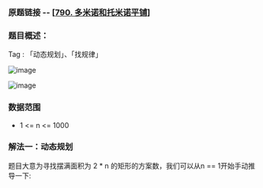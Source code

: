 ### 原题链接 -- [[790. 多米诺和托米诺平铺](https://leetcode.cn/problems/domino-and-tromino-tiling/)]

### 题目概述：
Tag : 「动态规划」、「找规律」

![image](https://user-images.githubusercontent.com/99656524/201463290-782a0850-2647-49a8-a3d1-bfe517de08a4.png)

![image](https://user-images.githubusercontent.com/99656524/201463305-8bddcb4e-35c4-4e0b-8a51-c5a2de9a1b74.png)

### 数据范围
* 1 <= n <= 1000

### 解法一：动态规划
题目大意为寻找摆满面积为 2 * n 的矩形的方案数，我们可以从n == 1开始手动推导一下:

